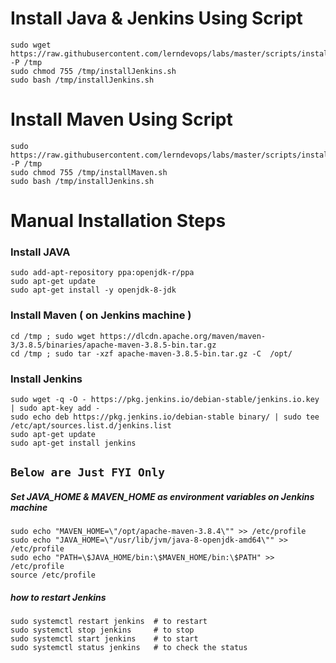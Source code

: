 # Install Java & Jenkins Using Script
```
sudo wget https://raw.githubusercontent.com/lerndevops/labs/master/scripts/installJenkins.sh -P /tmp
sudo chmod 755 /tmp/installJenkins.sh
sudo bash /tmp/installJenkins.sh
```
# Install Maven Using Script
``` 
sudo https://raw.githubusercontent.com/lerndevops/labs/master/scripts/installMaven.sh -P /tmp
sudo chmod 755 /tmp/installMaven.sh
sudo bash /tmp/installJenkins.sh
```

# Manual Installation Steps 
### Install JAVA
```
sudo add-apt-repository ppa:openjdk-r/ppa
sudo apt-get update
sudo apt-get install -y openjdk-8-jdk
```
### Install Maven  ( on Jenkins machine )
```
cd /tmp ; sudo wget https://dlcdn.apache.org/maven/maven-3/3.8.5/binaries/apache-maven-3.8.5-bin.tar.gz
cd /tmp ; sudo tar -xzf apache-maven-3.8.5-bin.tar.gz -C  /opt/
````
### Install Jenkins
```
sudo wget -q -O - https://pkg.jenkins.io/debian-stable/jenkins.io.key | sudo apt-key add -
sudo echo deb https://pkg.jenkins.io/debian-stable binary/ | sudo tee /etc/apt/sources.list.d/jenkins.list
sudo apt-get update
sudo apt-get install jenkins
```
## `Below are Just FYI Only` 

##### Set JAVA_HOME & MAVEN_HOME as environment variables on Jenkins machine
```
sudo echo "MAVEN_HOME=\"/opt/apache-maven-3.8.4\"" >> /etc/profile
sudo echo "JAVA_HOME=\"/usr/lib/jvm/java-8-openjdk-amd64\"" >> /etc/profile 
sudo echo "PATH=\$JAVA_HOME/bin:\$MAVEN_HOME/bin:\$PATH" >> /etc/profile
source /etc/profile
```
##### how to restart Jenkins 
```
sudo systemctl restart jenkins  # to restart 
sudo systemctl stop jenkins     # to stop 
sudo systemctl start jenkins    # to start 
sudo systemctl status jenkins   # to check the status
```
